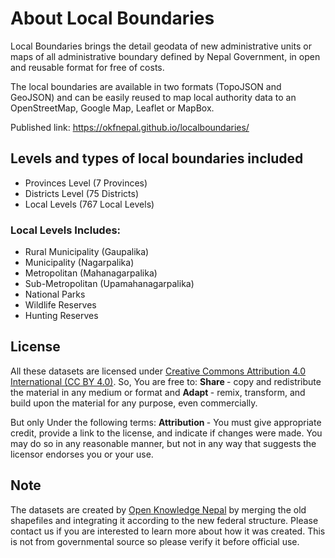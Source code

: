 # About Local Boundaries

Local Boundaries brings the detail geodata of new administrative units or maps of all administrative boundary defined by Nepal Government, in open and reusable format for free of costs.

The local boundaries are available in two formats (TopoJSON and GeoJSON) and can be easily reused to map local authority data to an OpenStreetMap, Google Map, Leaflet or MapBox.

Published link: https://okfnepal.github.io/localboundaries/

## Levels and types of local boundaries included

- Provinces Level (7 Provinces)
- Districts Level (75 Districts)
- Local Levels (767 Local Levels)

### Local Levels Includes:

- Rural Municipality (Gaupalika)
- Municipality (Nagarpalika)
- Metropolitan (Mahanagarpalika)
- Sub-Metropolitan (Upamahanagarpalika)
- National Parks
- Wildlife Reserves
- Hunting Reserves

## License

All these datasets are licensed under [Creative Commons Attribution 4.0 International (CC BY 4.0)](https://creativecommons.org/licenses/by/4.0/). So, You are free to: <b> Share </b> - copy and redistribute the material in any medium or format and <b> Adapt </b> - remix, transform, and build upon the material for any purpose, even commercially.

But only Under the following terms: <b> Attribution </b> - You must give appropriate credit, provide a link to the license, and indicate if changes were made. You may do so in any reasonable manner, but not in any way that suggests the licensor endorses you or your use.

## Note

The datasets are created by [Open Knowledge Nepal](http://oknp.org) by merging the old shapefiles and integrating it according to the new federal structure. Please contact us if you are interested to learn more about how it was created. This is not from governmental source so please verify it before official use.
